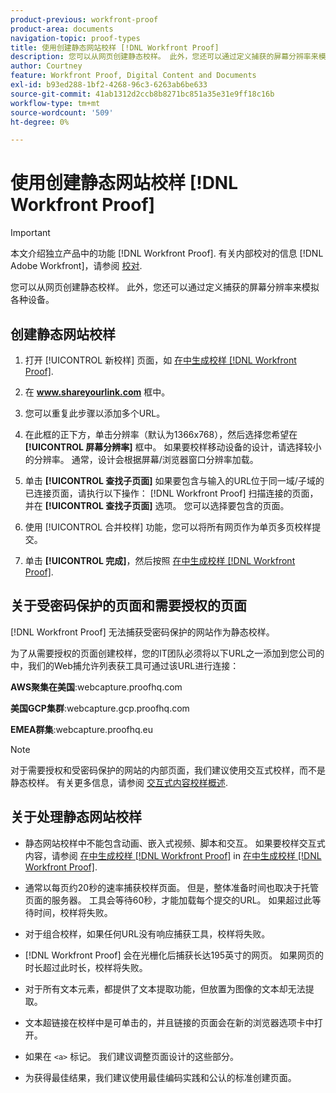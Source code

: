 ```yaml
---
product-previous: workfront-proof
product-area: documents
navigation-topic: proof-types
title: 使用创建静态网站校样 [!DNL Workfront Proof]
description: 您可以从网页创建静态校样。 此外，您还可以通过定义捕获的屏幕分辨率来模拟各种设备。
author: Courtney
feature: Workfront Proof, Digital Content and Documents
exl-id: b93ed288-1bf2-4268-96c3-6263ab6be633
source-git-commit: 41ab1312d2ccb8b8271bc851a35e31e9ff18c16b
workflow-type: tm+mt
source-wordcount: '509'
ht-degree: 0%

---
```


# 使用创建静态网站校样 [!DNL Workfront Proof]

>[!IMPORTANT]
>
>本文介绍独立产品中的功能 [!DNL Workfront Proof]. 有关内部校对的信息 [!DNL Adobe Workfront]，请参阅 [校对](../../../review-and-approve-work/proofing/proofing.md).

您可以从网页创建静态校样。 此外，您还可以通过定义捕获的屏幕分辨率来模拟各种设备。

## 创建静态网站校样

1. 打开 [!UICONTROL 新校样] 页面，如 [在中生成校样 [!DNL Workfront Proof]](../../../workfront-proof/wp-work-proofsfiles/create-proofs-and-files/generate-proofs.md).
1. 在 **www.shareyourlink.com** 框中。
1. 您可以重复此步骤以添加多个URL。
1. 在此框的正下方，单击分辨率（默认为1366x768），然后选择您希望在 **[!UICONTROL 屏幕分辨率]** 框中。
如果要校样移动设备的设计，请选择较小的分辨率。 通常，设计会根据屏幕/浏览器窗口分辨率加载。

1. 单击 **[!UICONTROL 查找子页面]** 如果要包含与输入的URL位于同一域/子域的已连接页面，请执行以下操作：
   [!DNL Workfront Proof] 扫描连接的页面，并在 **[!UICONTROL 查找子页面]** 选项。 您可以选择要包含的页面。

1. 使用 [!UICONTROL 合并校样] 功能，您可以将所有网页作为单页多页校样提交。
1. 单击 **[!UICONTROL 完成]**，然后按照 [在中生成校样 [!DNL Workfront Proof]](../../../workfront-proof/wp-work-proofsfiles/create-proofs-and-files/generate-proofs.md).

## 关于受密码保护的页面和需要授权的页面

[!DNL Workfront Proof] 无法捕获受密码保护的网站作为静态校样。

为了从需要授权的页面创建校样，您的IT团队必须将以下URL之一添加到您公司的中，我们的Web捕允许列表获工具可通过该URL进行连接：

**AWS聚集在美国**:webcapture.proofhq.com

**美国GCP集群**:webcapture.gcp.proofhq.com

**EMEA群集**:webcapture.proofhq.eu

>[!NOTE]
>
>对于需要授权和受密码保护的网站的内部页面，我们建议使用交互式校样，而不是静态校样。 有关更多信息，请参阅 [交互式内容校样概述](../../../review-and-approve-work/proofing/proofing-overview/interactive-content-proofs.md).

## 关于处理静态网站校样

* 静态网站校样中不能包含动画、嵌入式视频、脚本和交互。 如果要校样交互式内容，请参阅 [在中生成校样 [!DNL Workfront Proof]](../../../workfront-proof/wp-work-proofsfiles/create-proofs-and-files/generate-proofs.md) in [在中生成校样 [!DNL Workfront Proof]](../../../workfront-proof/wp-work-proofsfiles/create-proofs-and-files/generate-proofs.md).

* 通常以每页约20秒的速率捕获校样页面。 但是，整体准备时间也取决于托管页面的服务器。 工具会等待60秒，才能加载每个提交的URL。 如果超过此等待时间，校样将失败。
* 对于组合校样，如果任何URL没有响应捕获工具，校样将失败。
* [!DNL Workfront Proof] 会在光栅化后捕获长达195英寸的网页。 如果网页的时长超过此时长，校样将失败。
* 对于所有文本元素，都提供了文本提取功能，但放置为图像的文本却无法提取。
* 文本超链接在校样中是可单击的，并且链接的页面会在新的浏览器选项卡中打开。
* 如果在 `<a>` 标记。 我们建议调整页面设计的这些部分。
* 为获得最佳结果，我们建议使用最佳编码实践和公认的标准创建页面。
